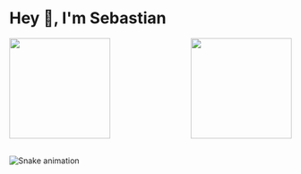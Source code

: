 <h1>Hey 👋, I'm Sebastian</h1>
<div>
   <img  height="180em" src="https://github-readme-stats.vercel.app/api?username=seroven&hide=issues&show_icons=true&theme=tokyonight&include_all_commits=true&count_private=true"/>
  <img align="right" height="180em" src="https://github-readme-stats.vercel.app/api/top-langs/?username=seroven&layout=compact&langs_count=16&theme=tokyonight"/>
</div>
<br>

![Snake animation](https://github.com/LuigiGF/LuigiGF/blob/output/github-contribution-grid-snake.svg)
